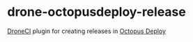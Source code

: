# drone-octopusdeploy-release
[DroneCI](https://drone.io) plugin for creating releases in [Octopus Deploy](https://octopus.com)
